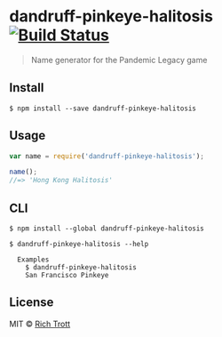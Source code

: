 # dandruff-pinkeye-halitosis [![Build Status](https://travis-ci.org/Trott/dandruff-pinkeye-halitosis.svg?branch=master)](https://travis-ci.org/Trott/dandruff-pinkeye-halitosis)

> Name generator for the Pandemic Legacy game

## Install

```
$ npm install --save dandruff-pinkeye-halitosis
```


## Usage

```js
var name = require('dandruff-pinkeye-halitosis');

name();
//=> 'Hong Kong Halitosis'
```

## CLI

```
$ npm install --global dandruff-pinkeye-halitosis
```

```
$ dandruff-pinkeye-halitosis --help

  Examples
    $ dandruff-pinkeye-halitosis
    San Francisco Pinkeye
```

## License

MIT © [Rich Trott](https://trott.github.io)
